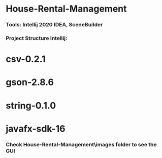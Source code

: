 # House-Rental-Management

### Tools: Intellij 2020 IDEA, SceneBuilder

### Project Structure Intellij:
# csv-0.2.1
# gson-2.8.6
# string-0.1.0
# javafx-sdk-16


### Check House-Rental-Management\images folder to see the GUI




